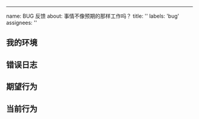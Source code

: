---
name: BUG 反馈
about: 事情不像预期的那样工作吗？
title: ''
labels: 'bug'
assignees: ''

<!--
  你好！感谢你正在考虑为 ZFile 提交一个 bug。请花一点点时间尽量详细地回答以下基础问题。

  谢谢！
-->

<!--
  请确认你已经做了下面这些事情，若 bug 还是未解决，那么请尽可详细地描述你的问题。

  - 我已经安装了最新版的 ZFile
  - 我已经阅读了 ZFile 的文档：http://docs.zhaojun.im/zfile
  - 我已经搜索了已有的 Issues 列表中有关的信息
  - 我已经清理过浏览器缓存并重试
-->

## 我的环境

<!--
  请登录到管理后台，点击左侧系统监控, 复制或截图此页内容.
-->

## 错误日志

<!--
  请登录到管理后台，点击左侧系统监控, 点击右上角诊断日志下载, 然后上传到此 Issue 中.
-->

## 期望行为

<!--
  你期望会发生什么？
-->

## 当前行为

<!--
  描述 bug 细节，确认出现此问题的复现步骤，例如点击了哪里，发生了什么情况？

  你可以粘贴截图或附件。
-->